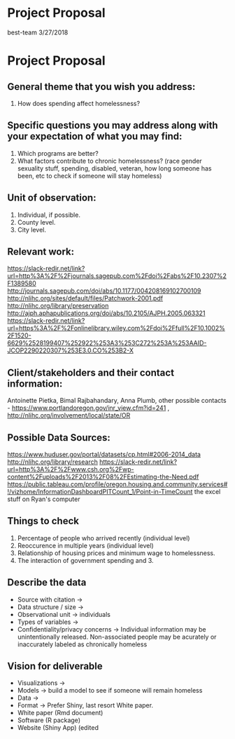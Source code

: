 Project Proposal
================
best-team
3/27/2018

Project Proposal
================

General theme that you wish you address:
----------------------------------------

1.  How does spending affect homelessness?

Specific questions you may address along with your expectation of what you may find:
------------------------------------------------------------------------------------

1.  Which programs are better?
2.  What factors contribute to chronic homelessness? (race gender sexuality stuff, spending, disabled, veteran, how long someone has been, etc to check if someone will stay homeless)

Unit of observation:
--------------------

1.  Individual, if possible.
2.  County level.
3.  City level.

Relevant work:
--------------

<https://slack-redir.net/link?url=http%3A%2F%2Fjournals.sagepub.com%2Fdoi%2Fabs%2F10.2307%2F1389580> <http://journals.sagepub.com/doi/abs/10.1177/004208169102700109> <http://nlihc.org/sites/default/files/Patchwork-2001.pdf> <http://nlihc.org/library/preservation> <http://ajph.aphapublications.org/doi/abs/10.2105/AJPH.2005.063321> <https://slack-redir.net/link?url=https%3A%2F%2Fonlinelibrary.wiley.com%2Fdoi%2Ffull%2F10.1002%2F1520-6629%2528199407%252922%253A3%253C272%253A%253AAID-JCOP2290220307%253E3.0.CO%253B2-X>

Client/stakeholders and their contact information:
--------------------------------------------------

Antoinette Pietka, Bimal Rajbahandary, Anna Plumb, other possible contacts - <https://www.portlandoregon.gov/inr_view.cfm?id=241> , <http://nlihc.org/involvement/local/state/OR>

Possible Data Sources:
----------------------

<https://www.huduser.gov/portal/datasets/cp.html#2006-2014_data> <http://nlihc.org/library/research> <https://slack-redir.net/link?url=http%3A%2F%2Fwww.csh.org%2Fwp-content%2Fuploads%2F2013%2F08%2FEstimating-the-Need.pdf> <https://public.tableau.com/profile/oregon.housing.and.community.services#!/vizhome/InformationDashboardPITCount_1/Point-in-TimeCount> the excel stuff on Ryan's computer

Things to check
---------------

1.  Percentage of people who arrived recently (individual level)
2.  Reoccurence in multiple years (individual level)
3.  Relationship of housing prices and minimum wage to homelessness.
4.  The interaction of government spending and 3.

Describe the data
-----------------

-   Source with citation -&gt;
-   Data structure / size -&gt;
-   Observational unit -&gt; individuals
-   Types of variables -&gt;
-   Confidentiality/privacy concerns -&gt; Individual information may be unintentionally released. Non-associated people may be acurately or inaccurately labeled as chronically homeless

Vision for deliverable
----------------------

-   Visualizations -&gt;
-   Models -&gt; build a model to see if someone will remain homeless
-   Data -&gt;
-   Format -&gt; Prefer Shiny, last resort White paper.
-   White paper (Rmd document)
-   Software (R package)
-   Website (Shiny App) (edited
